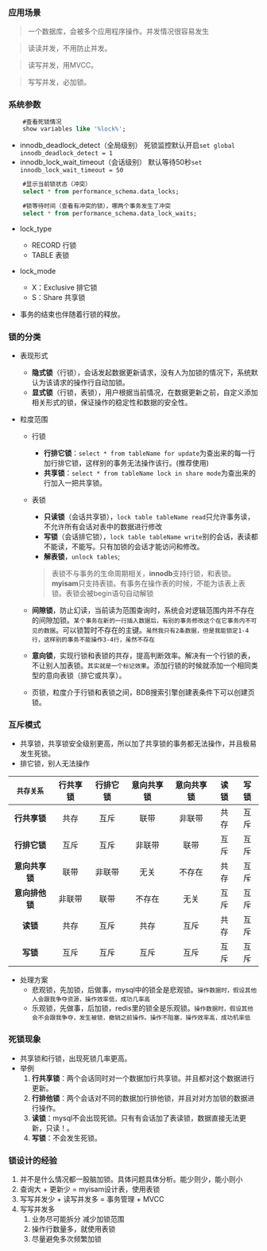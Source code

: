 ### 应用场景
> 一个数据库，会被多个应用程序操作。并发情况很容易发生

> 读读并发，不用防止并发。

> 读写并发，用MVCC。

> 写写并发，必加锁。
### 系统参数
```sql
    #查看死锁情况
    show variables like '%lock%';
```
- innodb_deadlock_detect（全局级别） 死锁监控默认开启``set global innodb_deadlock_detect = 1``
- innodb_lock_wait_timeout（会话级别） 默认等待50秒``set innodb_lock_wait_timeout = 50``

```sql
    #显示当前锁状态（冲突）
    select * from performance_schema.data_locks;

    #锁等待时间（查看有冲突的锁），哪两个事务发生了冲突
    select * from performance_schema.data_lock_waits;
```
- lock_type
  - RECORD 行锁
  - TABLE 表锁
  
- lock_mode
  - X：Exclusive 排它锁
  - S：Share 共享锁
- 事务的结束也伴随着行锁的释放。 
### 锁的分类

- 表现形式
  - **隐式锁**（行锁），会话发起数据更新请求，没有人为加锁的情况下，系统默认为该请求的操作行自动加锁。
  - **显式锁**（行锁，表锁），用户根据当前情况，在数据更新之前，自定义添加相关形式的锁，保证操作的稳定性和数据的安全性。
  
- 粒度范围
  - 行锁
    - **行排它锁**：``select * from tableName for update``为查出来的每一行加行排它锁，这样别的事务无法操作该行。(推荐使用)
    - **共享锁**：``select * from tableName lock in share mode``为查出来的行加入一把共享锁。
  - 表锁
    - **只读锁**（会话共享锁），``lock table tableName read``只允许事务读，不允许所有会话对表中的数据进行修改
    - **写锁**（会话排它锁），``lock table tableName write``别的会话，表读都不能读，不能写。只有加锁的会话才能访问和修改。
    - **解表锁**，``unlock tables``;
    > 表锁不与事务的生命周期相关，**innodb**支持行锁，和表锁。**myisam**只支持表锁。有事务在操作表的时候，不能为该表上表锁。表锁会被begin语句自动解锁

  - **间隙锁**，防止幻读，当前读为范围查询时，系统会对逻辑范围内并不存在的间隙加锁。``某个事务在新的一行插入数据后，有别的事务修改这个在它事务内不可见的数据``。可以锁暂时不存在的主键。``虽然我只有2条数据，但是我能锁定1-4行，这样别的事务不能操作3-4行，虽然不存在``
  - **意向锁**，实现行锁和表锁的共存，提高判断效率。解决有一个行锁的表，不让别人加表锁。``其实就是一个标记效果``。添加行锁的时候就添加一个相同类型的意向表锁（排它或共享）。
  - 页锁，粒度介于行锁和表锁之间，BDB搜索引擎创建表条件下可以创建页锁。
  
### 互斥模式
  - 共享锁，共享锁安全级别更高，所以加了共享锁的事务都无法操作，并且极易发生死锁。
  - 排它锁，别人无法操作


|``共存关系``|行共享锁|行排它锁|意向共享锁|意向共享锁|读锁|写锁|
|:---:|:---:|:---:|:---:|:---:|:---:|:---:|
|**行共享锁**|共存|互斥|联带|非联带|共存|互斥|
|**行排它锁**|互斥|互斥|非联带|联带|互斥|互斥|
|**意向共享锁**|联带|非联带|无关|不存在|共存|互斥|
|**意向排他锁**|非联带|联带|不存在|无关|互斥|互斥|
|**读锁**|共存|互斥|共存|互斥|共存|互斥|
|**写锁**|互斥|互斥|互斥|互斥|互斥|互斥|


  
- 处理方案
  - 悲观锁，先加锁，后做事，mysql中的锁全是悲观锁。``操作数据时，假设其他人会跟我争夺资源，操作效率低，成功几率高``
  - 乐观锁，先做事，后加锁，redis里的锁全是乐观锁。``操作数据时，假设其他会不会跟我争夺，发生被锁，撤销之前操作。操作不阻塞，操作效率高，成功机率低``
  
### 死锁现象
- 共享锁和行锁，出现死锁几率更高。
- 举例
  1. **行共享锁**：两个会话同时对一个数据加行共享锁。并且都对这个数据进行更新。
  2. **行排他锁**：两个会话对不同的数据加行排他锁，并且对对方加锁的数据进行操作。
  3. **读锁**：mysql不会出现死锁。只有有会话加了表读锁，数据直接无法更新，只读！。
  4. **写锁**：不会发生死锁。
### 锁设计的经验
1. 并不是什么情况都一股脑加锁。具体问题具体分析。能少则少，能小则小
2. 查询大 + 更新少 = myisam设计表，使用表锁
3. 写写并发少 + 读写并发多 = 事务管理 + MVCC
4. 写写并发多
   1. 业务尽可能拆分 减少加锁范围
   2. 操作行数量多，就使用表锁
   3. 尽量避免多次频繁加锁
